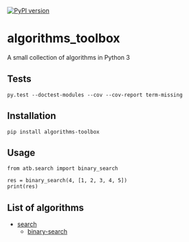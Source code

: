 [![PyPI version](https://badge.fury.io/py/algorithms-toolbox.svg)](https://badge.fury.io/py/algorithms-toolbox)

# algorithms_toolbox

A small collection of algorithms in Python 3

## Tests

```
py.test --doctest-modules --cov --cov-report term-missing
```

## Installation

```
pip install algorithms-toolbox
```

## Usage

```
from atb.search import binary_search

res = binary_search(4, [1, 2, 3, 4, 5])
print(res)
```

## List of algorithms

- [search](atb/search)
    - [binary-search](atb/search/binary_search.py)
